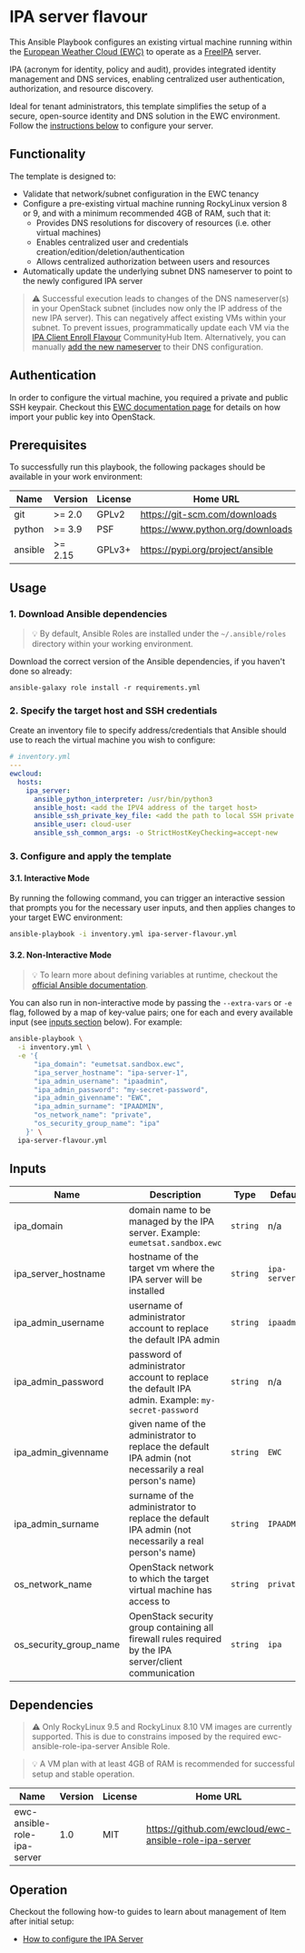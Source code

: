 # IPA server flavour

This Ansible Playbook configures an existing virtual machine running
within the [European Weather Cloud (EWC)](https://europeanweather.cloud/)
to operate as a [FreeIPA](https://www.freeipa.org/page/Main_Page) server.

IPA (acronym for identity, policy and audit), provides integrated identity
management and DNS services, enabling centralized user authentication, authorization,
and resource discovery.

Ideal for tenant administrators, this template simplifies the setup
of a secure, open-source identity and DNS solution in the EWC environment. Follow the
[instructions below](#usage) to configure your server.

## Functionality
The template is designed to:
* Validate that network/subnet configuration in the EWC tenancy
* Configure a pre-existing virtual machine running RockyLinux version 8 or 9,
and with a minimum recommended 4GB of RAM, such that it:
  * Provides DNS resolutions for discovery of resources (i.e. other virtual
  machines)
  * Enables centralized user and credentials creation/edition/deletion/authentication
  * Allows centralized authorization between users and resources
* Automatically update the underlying subnet DNS nameserver to point to the
newly configured IPA server

>⚠️ Successful execution leads to changes of the DNS nameserver(s) in your
OpenStack subnet (includes now only the IP address of the new IPA server).
This can negatively affect existing VMs within your subnet.
To prevent issues, programmatically update each VM via the
[IPA Client Enroll Flavour](https://europeanweather.cloud/community-hub/ipa-client-enroll-flavour)
CommunityHub Item. Alternatively, you can manually
[add the new nameserver](https://docs.redhat.com/en/documentation/red_hat_enterprise_linux/6/html/identity_management_guide/domain-dns)
to their DNS configuration.

## Authentication

In order to configure the virtual machine, you
required a private and public SSH keypair. Checkout this
[EWC documentation page](https://confluence.ecmwf.int/display/EWCLOUDKB/EWC+-+OpenStack+Command-Line+client#EWCOpenStackCommandLineclient-ImportSSHkey)
for details on how import your public key into OpenStack.

## Prerequisites

To successfully run this playbook, the following packages should be available in your work environment:

| Name | Version | License | Home URL |
|------|---------|----- |-----|
| git | >= 2.0 | GPLv2  | https://git-scm.com/downloads |
| python | >= 3.9   | PSF | https://www.python.org/downloads  |
| ansible | >= 2.15 |  GPLv3+ | https://pypi.org/project/ansible  |

## Usage

### 1. Download  Ansible dependencies
>💡 By default, Ansible Roles are installed under the `~/.ansible/roles` directory within your working environment.

Download the correct version of the Ansible dependencies, if you haven't done so already:

```
ansible-galaxy role install -r requirements.yml
```

### 2. Specify the target host and SSH credentials
Create an inventory file to specify address/credentials that Ansible should use
to reach the virtual machine you wish to configure:

```yaml
# inventory.yml
---
ewcloud:
  hosts:
    ipa_server:
      ansible_python_interpreter: /usr/bin/python3
      ansible_host: <add the IPV4 address of the target host>
      ansible_ssh_private_key_file: <add the path to local SSH private key file>
      ansible_user: cloud-user
      ansible_ssh_common_args: -o StrictHostKeyChecking=accept-new
```

### 3. Configure and apply the template

#### 3.1. Interactive Mode

By running the following command, you can trigger an interactive session that
prompts you for the necessary user inputs, and then applies changes to your
target EWC environment:

```bash
ansible-playbook -i inventory.yml ipa-server-flavour.yml
```

#### 3.2. Non-Interactive Mode

>💡 To learn more about defining variables at runtime, checkout the
[official Ansible documentation](https://docs.ansible.com/ansible/latest/playbook_guide/playbooks_variables.html).

You can also run in non-interactive mode by passing the
`--extra-vars` or `-e` flag, followed by a map of  key-value pairs; one for
each and every available input (see [inputs section](#inputs) below). For
example:

```bash
ansible-playbook \
  -i inventory.yml \
  -e '{
      "ipa_domain": "eumetsat.sandbox.ewc",
      "ipa_server_hostname": "ipa-server-1",
      "ipa_admin_username": "ipaadmin",
      "ipa_admin_password": "my-secret-password",
      "ipa_admin_givenname": "EWC",
      "ipa_admin_surname": "IPAADMIN",
      "os_network_name": "private",
      "os_security_group_name": "ipa"
    }' \
  ipa-server-flavour.yml
```

## Inputs

| Name | Description | Type | Default | Required |
|------|-------------|------|---------|----------|
| ipa_domain | domain name to be managed by the IPA server. Example: `eumetsat.sandbox.ewc` | `string` | n/a | yes |
| ipa_server_hostname | hostname of the target vm where the IPA server will be installed | `string`| `ipa-server-1` | yes |
| ipa_admin_username | username of administrator account to replace the default IPA admin | `string` | `ipaadmin` | yes |
| ipa_admin_password | password of administrator account to replace the default IPA admin. Example: `my-secret-password` | `string` | n/a | yes |
| ipa_admin_givenname | given name of the administrator to replace the default IPA admin (not necessarily a real person's name) | `string` | `EWC` | yes |
| ipa_admin_surname | surname of the administrator to replace the default IPA admin (not necessarily a real person's name) | `string` | `IPAADMIN` | yes |
| os_network_name | OpenStack network to which the target virtual machine has access to | `string` | `private` | yes |
| os_security_group_name | OpenStack security group containing all firewall rules required by the IPA server/client communication | `string` | `ipa` | yes |

## Dependencies
> ⚠️ Only RockyLinux 9.5 and RockyLinux 8.10 VM images are currently supported.
This is due to constrains imposed by the required ewc-ansible-role-ipa-server
Ansible Role.

> 💡 A VM plan with at least 4GB of RAM is recommended for successful setup and
stable operation.

| Name | Version | License | Home URL |
|------|---------|------|------|
| ewc-ansible-role-ipa-server | 1.0 |  MIT | https://github.com/ewcloud/ewc-ansible-role-ipa-server |

## Operation
Checkout the following how-to guides to learn about management of Item after initial setup:
* [How to configure the IPA Server](./docs/how-to/how-to-configure-the-ipa-server.md)

